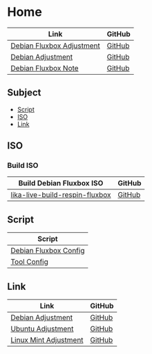 

# Home

| Link | GitHub |
| ---- | ------ |
| [Debian Fluxbox Adjustment](https://samwhelp.github.io/debian-fluxbox-adjustment/) | [GitHub](https://github.com/samwhelp/debian-fluxbox-adjustment) |
| [Debian Adjustment](https://samwhelp.github.io/debian-adjustment/) | [GitHub](https://github.com/samwhelp/debian-adjustment) |
| [Debian Fluxbox Note](https://samwhelp.github.io/note-about-debian-fluxbox/) | [GitHub](https://github.com/samwhelp/note-about-debian-fluxbox) |




## Subject

* [Script](#script)
* [ISO](#iso)
* [Link](#link)




## ISO


### Build ISO

| Build Debian Fluxbox ISO | GitHub |
| ------------------------ | ------ |
| [lika-live-build-respin-fluxbox](https://samwhelp.github.io/lika-live-build-respin-lxqt/) | [GitHub](https://github.com/samwhelp/lika-live-build-respin-fluxbox) |




## Script

| Script |
| ------ |
| [Debian Fluxbox Config](https://github.com/samwhelp/debian-fluxbox-adjustment/tree/main/prototype/main/fluxbox-config) |
| [Tool Config](https://github.com/samwhelp/debian-adjustment/tree/main/prototype/main/tool-config/part) |




## Link

| Link | GitHub |
| ---- | ------ |
| [Debian Adjustment](https://samwhelp.github.io/debian-adjustment/) | [GitHub](https://github.com/samwhelp/debian-adjustment) |
| [Ubuntu Adjustment](https://samwhelp.github.io/ubuntu-adjustment/) | [GitHub](https://github.com/samwhelp/ubuntu-adjustment) |
| [Linux Mint Adjustment](https://samwhelp.github.io/linuxmint-adjustment/) | [GitHub](https://github.com/samwhelp/linuxmint-adjustment) |

